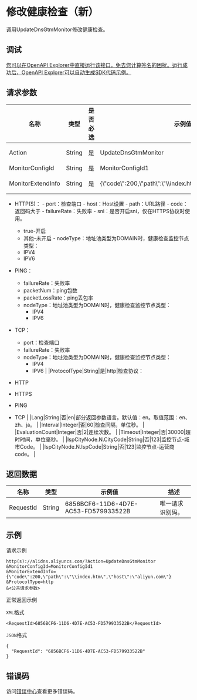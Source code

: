 # 修改健康检查（新）

调用UpdateDnsGtmMonitor修改健康检查。

## 调试

[您可以在OpenAPI Explorer中直接运行该接口，免去您计算签名的困扰。运行成功后，OpenAPI Explorer可以自动生成SDK代码示例。](https://api.aliyun.com/#product=Alidns&api=UpdateDnsGtmMonitor&type=RPC&version=2015-01-09)

## 请求参数

|名称|类型|是否必选|示例值|描述|
|--|--|----|---|--|
|Action|String|是|UpdateDnsGtmMonitor|系统规定参数。取值：UpdateDnsGtmMonitor。 |
|MonitorConfigId|String|是|MonitorConfigId1|健康检查配置id。 |
|MonitorExtendInfo|String|是|\{\\"code\\":200,\\"path\\":\\"\\\\index.htm\\",\\"host\\":\\"aliyun.com\\"\}|扩展信息，各协议检查所需参数：

 -   HTTP\(S\)：
    -   port：检查端口
    -   host：Host设置
    -   path：URL路径
    -   code：返回码大于
    -   failureRate：失败率
    -   sni：是否开启sni，仅在HTTPS协议时使用。
        -   true-开启
        -   其他-未开启
    -   nodeType：地址池类型为DOMAIN时，健康检查监控节点类型：
        -   IPV4
        -   IPV6
-   PING：
    -   failureRate：失败率
    -   packetNum：ping包数
    -   packetLossRate：ping丢包率
    -   nodeType：地址池类型为DOMAIN时，健康检查监控节点类型：
        -   IPV4
        -   IPV6
-   TCP：
    -   port：检查端口
    -   failureRate：失败率
    -   nodeType：地址池类型为DOMAIN时，健康检查监控节点类型：
        -   IPV4
        -   IPV6 |
|ProtocolType|String|是|http|检查协议：

 -   HTTP
-   HTTPS
-   PING
-   TCP |
|Lang|String|否|en|部分返回参数语言。默认值：en。取值范围：en、zh、ja。 |
|Interval|Integer|否|60|检查间隔，单位秒。 |
|EvaluationCount|Integer|否|2|连续次数。 |
|Timeout|Integer|否|30000|超时时间，单位毫秒。 |
|IspCityNode.N.CityCode|String|否|123|监控节点-城市Code。 |
|IspCityNode.N.IspCode|String|否|123|监控节点-运营商code。 |

## 返回数据

|名称|类型|示例值|描述|
|--|--|---|--|
|RequestId|String|6856BCF6-11D6-4D7E-AC53-FD579933522B|唯一请求识别码。 |

## 示例

请求示例

```
http(s)://alidns.aliyuncs.com/?Action=UpdateDnsGtmMonitor
&MonitorConfigId=MonitorConfigId1
&MonitorExtendInfo={\"code\":200,\"path\":\"\\index.htm\",\"host\":\"aliyun.com\"}
&ProtocolType=http
&<公共请求参数>
```

正常返回示例

`XML`格式

```
<RequestId>6856BCF6-11D6-4D7E-AC53-FD579933522B</RequestId>
```

`JSON`格式

```
{
  "RequestId": "6856BCF6-11D6-4D7E-AC53-FD579933522B"
}
```

## 错误码

访问[错误中心](https://error-center.alibabacloud.com/status/product/Alidns)查看更多错误码。

